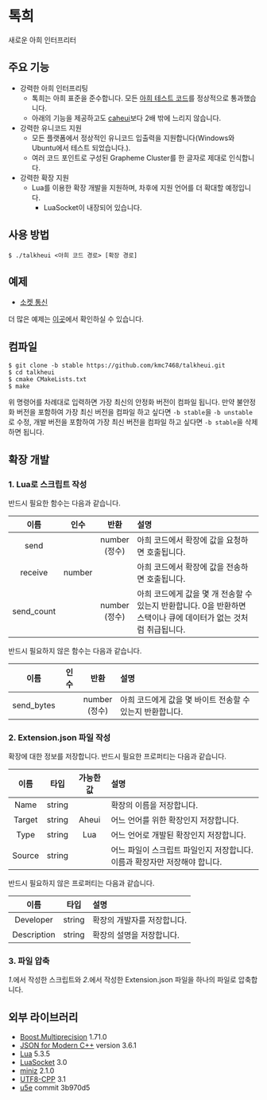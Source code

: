 # 톡희
새로운 아희 인터프리터

## 주요 기능
- 강력한 아희 인터프리팅
	- 톡희는 아희 표준을 준수합니다. 모든 [아희 테스트 코드](https://github.com/aheui/snippets)를 정상적으로 통과했습니다.
	- 아래의 기능을 제공하고도 [caheui](https://github.com/aheui/caheui)보다 2배 밖에 느리지 않습니다.
- 강력한 유니코드 지원
	- 모든 플랫폼에서 정상적인 유니코드 입출력을 지원합니다(Windows와 Ubuntu에서 테스트 되었습니다.).
	- 여러 코드 포인트로 구성된 Grapheme Cluster를 한 글자로 제대로 인식합니다.
- 강력한 확장 지원
	- Lua를 이용한 확장 개발을 지원하며, 차후에 지원 언어를 더 확대할 예정입니다.
		- LuaSocket이 내장되어 있습니다.

## 사용 방법
```
$ ./talkheui <아희 코드 경로> [확장 경로]
```

## 예제
- [소켓 통신](https://github.com/kmc7468/talkheui/wiki/%EC%95%84%ED%9D%AC-%EC%98%88%EC%A0%9C-%EC%86%8C%EC%BC%93-%ED%86%B5%EC%8B%A0)

더 많은 예제는 [이곳](https://github.com/kmc7468/talkheui/wiki)에서 확인하실 수 있습니다.

## 컴파일
```
$ git clone -b stable https://github.com/kmc7468/talkheui.git
$ cd talkheui
$ cmake CMakeLists.txt
$ make
```
위 명령어를 차례대로 입력하면 가장 최신의 안정화 버전이 컴파일 됩니다. 만약 불안정화 버전을 포함하여 가장 최신 버전을 컴파일 하고 싶다면 `-b stable`을 `-b unstable`로 수정, 개발 버전을 포함하여 가장 최신 버전을 컴파일 하고 싶다면 `-b stable`을 삭제하면 됩니다.

## 확장 개발
### 1. Lua로 스크립트 작성
반드시 필요한 함수는 다음과 같습니다.

|이름|인수|반환|설명|
|:-:|:-:|:-:|:-|
|send||number<br>(정수)|아희 코드에서 확장에 값을 요청하면 호출됩니다.||
|receive|number||아희 코드에서 확장에 값을 전송하면 호출됩니다.||
|send_count||number<br>(정수)|아희 코드에게 값을 몇 개 전송할 수 있는지 반환합니다. 0을 반환하면 스택이나 큐에 데이터가 없는 것처럼 취급됩니다.|

반드시 필요하지 않은 함수는 다음과 같습니다.

|이름|인수|반환|설명|
|:-:|:-:|:-:|:-|
|send_bytes||number<br>(정수)|아희 코드에게 값을 몇 바이트 전송할 수 있는지 반환합니다.|

### 2. Extension.json 파일 작성
확장에 대한 정보를 저장합니다. 반드시 필요한 프로퍼티는 다음과 같습니다.

|이름|타입|가능한 값|설명|
|:-:|:-:|:-:|:-|
|Name|string||확장의 이름을 저장합니다.|
|Target|string|Aheui|어느 언어를 위한 확장인지 저장합니다.|
|Type|string|Lua|어느 언어로 개발된 확장인지 저장합니다.|
|Source|string||어느 파일이 스크립트 파일인지 저장합니다. 이름과 확장자만 저장해야 합니다.|

반드시 필요하지 않은 프로퍼티는 다음과 같습니다.

|이름|타입|설명|
|:-:|:-:|:-|
|Developer|string|확장의 개발자를 저장합니다.|
|Description|string|확장의 설명을 저장합니다.|

### 3. 파일 압축
*1*.에서 작성한 스크립트와 *2*.에서 작성한 Extension.json 파일을 하나의 파일로 압축합니다.

## 외부 라이브러리
- [Boost.Multiprecision](https://github.com/boostorg/multiprecision) 1.71.0
- [JSON for Modern C++](https://github.com/nlohmann/json) version 3.6.1
- [Lua](https://www.lua.org) 5.3.5
- [LuaSocket](https://github.com/diegonehab/luasocket) 3.0
- [miniz](https://github.com/richgel999/miniz) 2.1.0
- [UTF8-CPP](https://github.com/nemtrif/utfcpp) 3.1
- [u5e](https://github.com/ruoso/u5e) commit 3b970d5